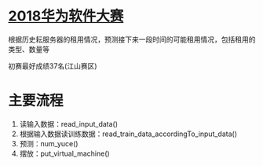 # [2018华为软件大赛](https://github.com/geyixin/HUAWEI-software-Games-2018)
 根据历史耘服务器的租用情况，预测接下来一段时间的可能租用情况，包括租用的类型、数量等
 
 初赛最好成绩37名(江山赛区)
# 主要流程
1. 读输入数据：read_input_data()
2. 根据输入数据读训练数据：read_train_data_accordingTo_input_data()
3. 预测：num_yuce()
4. 摆放：put_virtual_machine()
